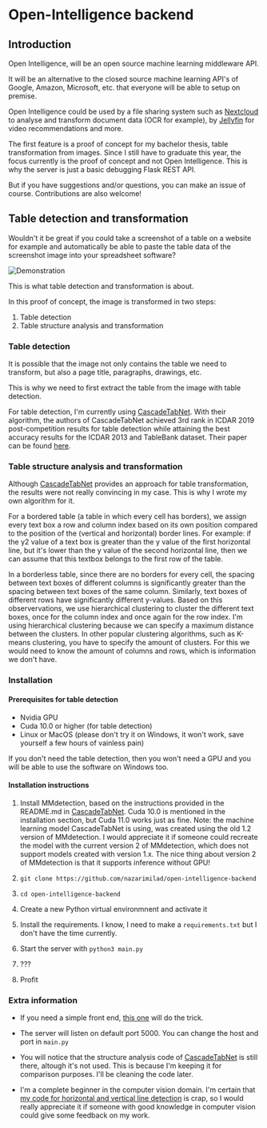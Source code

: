 # Open-Intelligence backend

## Introduction 
Open Intelligence, will be an open source machine learning middleware API.

It will be an alternative to the closed source machine learning API's of Google, Amazon, Microsoft, etc. that everyone will be able to setup on premise.

Open Intelligence could be used by a file sharing system such as [Nextcloud](https://nextcloud.com/) to analyse and transform document data (OCR for example), by [Jellyfin](https://jellyfin.org/) for video recommendations and more.

The first feature is a proof of concept for my bachelor thesis, table transformation from images. Since I still have to graduate this year, the focus currently is the proof of concept and not Open Intelligence. This is why the server is just a basic debugging Flask REST API.

But if you have suggestions and/or questions, you can make an issue of course.
Contributions are also welcome!

## Table detection and transformation

Wouldn't it be great if you could take a screenshot of a table on a website for example and automatically be able to paste the table data of the screenshot image into your spreadsheet software? 

![Demonstration](documentation/recording.gif)

This is what table detection and transformation is about.

In this proof of concept, the image is transformed in two steps:

1. Table detection
2. Table structure analysis and transformation

### Table detection

It is possible that the image not only contains the table we need to transform, but
also a page title, paragraphs, drawings, etc. 

This is why we need to first extract the table from the image with table detection.

For table detection, I'm currently using [CascadeTabNet](https://github.com/DevashishPrasad/CascadeTabNet). With their algorithm, the authors of CascadeTabNet achieved 3rd rank in ICDAR 2019 post-competition results for table detection while attaining the best accuracy results for the ICDAR 2013 and TableBank dataset. Their paper can be found [here](https://arxiv.org/abs/2004.12629).

### Table structure analysis and transformation

Although [CascadeTabNet](https://github.com/DevashishPrasad/CascadeTabNet) provides an approach for table transformation, the results were not really convincing in my case. This is why I wrote my own algorithm for it.

For a bordered table (a table in which every cell has borders), we assign every text box a row and column index based on its own position compared to the position of the (vertical and horizontal) border lines. For example: if the y2 value of a text box is greater than the y value of the first horizontal line, but it's lower than the y value of the second horizontal line, then we can assume that this textbox belongs to the first row of the table.

In a borderless table, since there are no borders for every cell, the spacing between text boxes of different columns is significantly greater than the spacing between text boxes of the same column. Similarly, text boxes of different rows have significantly different y-values. Based on this observervations, we use hierarchical clustering to cluster the different text boxes, once for the column index and once again for the row index. I'm using hierarchical clustering because we can specify a maximum distance between the clusters. In other popular clustering algorithms, such as K-means clustering, you have to specify the amount of clusters. For this we would need to know the amount of columns and rows, which is information we don't have.

### Installation

#### Prerequisites for table detection

* Nvidia GPU
* Cuda 10.0 or higher (for table detection)
* Linux or MacOS (please don't try it on Windows, it won't work, save yourself a few hours of vainless pain)

If you don't need the table detection, then you won't need a GPU and you will be able to use the software on Windows too. 

#### Installation instructions

1. Install MMdetection, based on the instructions provided in the README.md in [CascadeTabNet](https://github.com/DevashishPrasad/CascadeTabNet). Cuda 10.0 is mentioned in the installation section, but Cuda 11.0 works just as fine. 
Note: the machine learning model CascadeTabNet is using, was created using the old 1.2 version of MMdetection. I would appreciate it if someone could recreate the model with the current version 2 of MMdetection, which does not support models created with version 1.x. The nice thing about version 2 of MMdetection is that it supports inference without GPU!  

2. `git clone https://github.com/nazarimilad/open-intelligence-backend`

3. `cd open-intelligence-backend`

4. Create a new Python virtual environmnent and activate it

5. Install the requirements. I know, I need to make a `requirements.txt` but I don't have the time currently.

6. Start the server with `python3 main.py`

7. ???

8. Profit

### Extra information

* If you need a simple front end, [this one](https://github.com/nazarimilad/open-intelligence-frontend) will do the trick. 

* The server will listen on default port 5000. You can change the host and port in `main.py`

* You will notice that the structure analysis code of [CascadeTabNet](https://github.com/DevashishPrasad/CascadeTabNet) is still there, altough it's not used. This is because I'm keeping it for comparison purposes. I'll be cleaning the code later.

* I'm a complete beginner in the computer vision domain. I'm certain that [my code for horizontal and vertical line detection](https://github.com/nazarimilad/open-intelligence-backend/blob/master/domain/line_detection/line_detector.py) is crap, so I would really appreciate it if someone with good knowledge in computer vision could give some feedback on my work.


